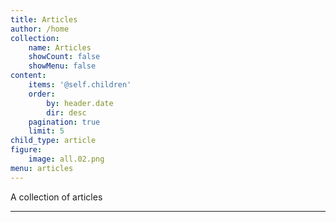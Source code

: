 ```yaml
---
title: Articles
author: /home
collection:
    name: Articles
    showCount: false
    showMenu: false
content:
    items: '@self.children'
    order:
        by: header.date
        dir: desc
    pagination: true
    limit: 5
child_type: article
figure:
    image: all.02.png
menu: articles
---
```


A collection of articles

___
